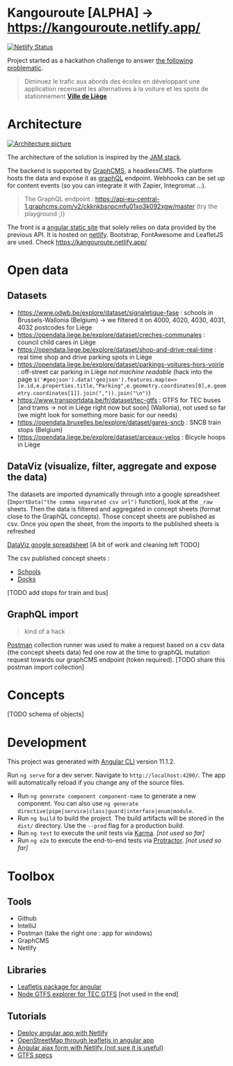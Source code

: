 # Kangouroute [ALPHA] -> https://kangouroute.netlify.app/

[![Netlify Status](https://api.netlify.com/api/v1/badges/9317fc01-0dbc-4ea0-b0c3-a6fbd4717f5f/deploy-status)](https://app.netlify.com/sites/kangouroute/deploys)

Project started as a hackathon challenge to answer [the following problematic](https://www.dropbox.com/sh/zgxpx85i6dvfuk9/AADpXKl575nkdwGvpVqDII35a?dl=0&preview=Challenge+11+-+Li%C3%A8ge.pdf).

> Diminuez le trafic aux abords des écoles en développant une application recensant les alternatives à la voiture et les spots de stationnement
> [**Ville de Liège**](https://www.liege.be/)

# Architecture

[![Architecture picture](https://lh3.googleusercontent.com/zTrPnq7OwE4s37plvHXvjy2y6EXumhqgx1tpC7RZhSRs0jxr3oPaBobFxCFlfquBQUb2eI6fM-q_JssOJZzG3KfCo0TbULqUvmUgS6rrJGuadn2IJZL-CcgRsel1tfRVZjZhVTkZu9M=w600-h400)](https://photos.google.com/photo/AF1QipOffqiKwme0seBcEKHTLqtpzrOoriRS8mNDrnLl)

The architecture of the solution is inspired by the [JAM stack](https://jamstack.org/).

The backend is supported by [GraphCMS](https://graphcms.com/docs), a headlessCMS. The platform hosts the data and expose it as [graphQL](https://graphql.org/) endpoint. Webhooks can be set up for content events (so you can integrate it with Zapier, Integromat ...).

> The GraphQL endpoint : https://api-eu-central-1.graphcms.com/v2/ckknkbsnpcmfu01xo3k092xgw/master (try the playground ;))

The front is a [angular static site](https://github.com/angular/angular-cli) that solely relies on data provided by the previous API. It is hosted on [netlify](https://www.netlify.com/). Bootstrap, FontAwesome and LeafletJS are used. Check https://kangouroute.netlify.app/

# Open data

## Datasets

* https://www.odwb.be/explore/dataset/signaletique-fase : schools in Brussels-Wallonia (Belgium) -> we filtered it on 4000, 4020, 4030, 4031, 4032 postcodes for Liège
* https://opendata.liege.be/explore/dataset/creches-communales : council child cares in Liège
* https://opendata.liege.be/explore/dataset/shop-and-drive-real-time : real time shop and drive parking spots in Liège
* https://opendata.liege.be/explore/dataset/parkings-voitures-hors-voirie : off-street car parking in Liège *not machine readable* (hack into the page `$('#geojson').data('geojson').features.map(e=> [e.id,e.properties.title,"Parking",e.geometry.coordinates[0],e.geometry.coordinates[1]].join(",")).join("\n")`)
* https://www.transportdata.be/fr/dataset/tec-gtfs : GTFS for TEC buses [and trams -> not in Liège right now but soon] (Wallonia), not used so far (we might look for something more basic for our needs)
* https://opendata.bruxelles.be/explore/dataset/gares-sncb : SNCB train stops (Belgium)
* https://opendata.liege.be/explore/dataset/arceaux-velos : Bicycle hoops in Liège

## DataViz (visualize, filter, aggregate and expose the data)

The datasets are imported dynamically through into a google spreadsheet (`ImportData("the comma separated csv url")` function), look at the `_raw` sheets. Then the data is filtered and aggregated in concept sheets (format close to the GraphQL concepts). Those concept sheets are published as csv. Once you open the sheet, from the imports to the published sheets is refreshed

[DataViz google spreadsheet](https://docs.google.com/spreadsheets/d/1KhuTfYY5wq05IC5y2-bctlo1juMgQ5wOqqDttV45sQA/) [A bit of work and cleaning left TODO]

The csv published concept sheets :

* [Schools](https://docs.google.com/spreadsheets/d/e/2PACX-1vQ21NZ1gBNq0p-GyFHT9yEQSDYP3NQHqUbQuv71GNUdeMIaCFFScv6nMIFx4FoJx_JcH9_eBuERePB0/pub?gid=69805668&single=true&output=csv)
* [Docks](https://docs.google.com/spreadsheets/d/e/2PACX-1vQ21NZ1gBNq0p-GyFHT9yEQSDYP3NQHqUbQuv71GNUdeMIaCFFScv6nMIFx4FoJx_JcH9_eBuERePB0/pub?gid=206824472&single=true&output=csv)

[TODO add stops for train and bus]

## GraphQL import

> kind of a hack

[Postman](https://learning.postman.com/) collection runner was used to make a request based on a csv data (the concept sheets data) fed one row at the time to graphQL mutation request towards our graphCMS endpoint (token required). [TODO share this postman import collection]

# Concepts

[TODO schema of objects]

# Development

This project was generated with [Angular CLI](https://github.com/angular/angular-cli) version 11.1.2.

Run `ng serve` for a dev server. Navigate to `http://localhost:4200/`. The app will automatically reload if you change any of the source files.

* Run `ng generate component component-name` to generate a new component. You can also use `ng generate directive|pipe|service|class|guard|interface|enum|module`.
* Run `ng build` to build the project. The build artifacts will be stored in the `dist/` directory. Use the `--prod` flag for a production build.
* Run `ng test` to execute the unit tests via [Karma](https://karma-runner.github.io). *[not used so far]*
* Run `ng e2e` to execute the end-to-end tests via [Protractor](http://www.protractortest.org/). *[not used so far]*


# Toolbox

## Tools

* Github
* IntelliJ
* Postman (take the right one : app for windows)
* GraphCMS
* Netlify

## Libraries

* [Leafletjs package for angular](https://github.com/Asymmetrik/ngx-leaflet)
* [Node GTFS explorer for TEC GTFS](https://github.com/BlinkTagInc/node-gtfs) [not used in the end]

## Tutorials

* [Deploy angular app with Netlify](https://dev.to/salimchemes/deploying-angular-app-with-netlify-in-3-steps-55k6)
* [OpenStreetMap through leafletjs in angular app](https://www.digitalocean.com/community/tutorials/angular-angular-and-leaflet)
* [Angular ajax form with Netlify (not sure it is useful)](https://medium.com/@arronmccrory/netlify-angular-forms-ajax-3b593ce25c07)
* [GTFS specs](https://developers.google.com/transit/gtfs/reference)
